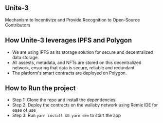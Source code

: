 ## Unite-3

Mechanism to Incentivize and Provide Recognition to Open-Source Contributors

## How Unite-3 leverages IPFS and Polygon

- We are using IPFS as its storage solution for secure and decentralized data storage.
- All assests, metadata, and NFTs are stored on this decentralized network, ensuring that data is secure, reliable and redundant.
- The platform's smart contracts are deployed on Polygon.

## How to Run the project

- Step 1: Clone the repo and install the dependencies
- Step 2: Deploy the contracts on the wallaby network using Remix IDE for ease of use
- Step 3: Run `yarn install && yarn dev` to start the app